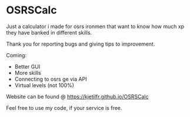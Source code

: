 # OSRSCalc
Just a calculator i made for osrs ironmen that want to know how much xp they have banked in different skills.

Thank you for reporting bugs and giving tips to improvement.

Coming:
- Better GUI
- More skills
- Connecting to osrs ge via API
- Virtual levels (not 100%)

Website can be found @ https://kjetilfr.github.io/OSRSCalc

Feel free to use my code, if your service is free.
